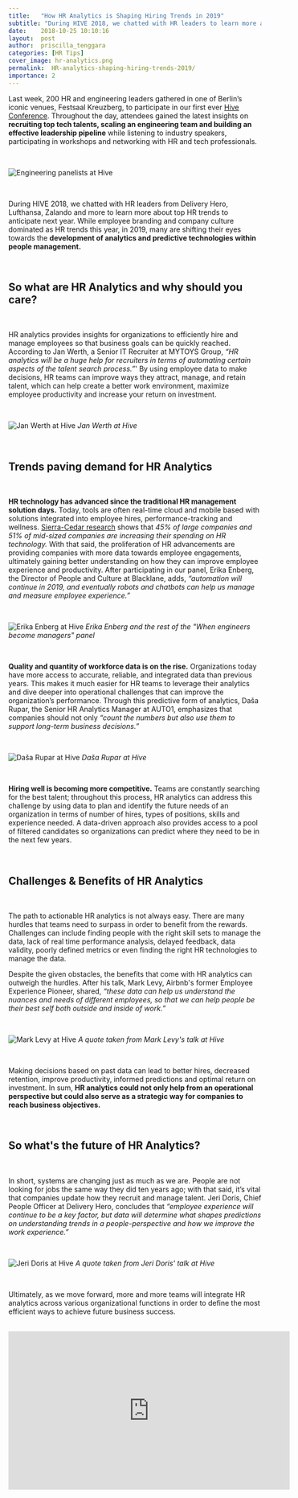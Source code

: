 ```yaml
---
title:   "How HR Analytics is Shaping Hiring Trends in 2019"
subtitle: "During HIVE 2018, we chatted with HR leaders to learn more about top HR trends to anticipate next year. While employee branding and company culture dominated as HR trends this year, many are shifting their eyes towards the development of analytics and predictive technologies within people management."
date:    2018-10-25 10:10:16
layout:  post
author:  priscilla_tenggara
categories: [HR Tips]
cover_image: hr-analytics.png
permalink:  HR-analytics-shaping-hiring-trends-2019/
importance: 2
---
```


Last week, 200 HR and engineering leaders gathered in one of Berlin’s iconic venues, Festsaal Kreuzberg, to participate in our first ever [Hive Conference](http://hive.honeypot.io/hive-conference-2018/). Throughout the day, attendees gained the latest insights on **recruiting top tech talents, scaling an engineering team and building an effective leadership pipeline** while listening to industry speakers, participating in workshops and networking with HR and tech professionals.

<!--more-->

<br />

![Engineering panelists at Hive](/assets/images/hive-intro.png)

<br />

During HIVE 2018, we chatted with HR leaders from Delivery Hero, Lufthansa, Zalando and more to learn more about top HR trends to anticipate next year. While employee branding and company culture dominated as HR trends this year, in 2019, many are shifting their eyes towards the **development of analytics and predictive technologies within people management.**

<br />

## So what are HR Analytics and why should you care?

<br />

HR analytics provides insights for organizations to efficiently hire and manage employees so that business goals can be quickly reached. According to Jan Werth, a Senior IT Recruiter at MYTOYS Group, *“HR analytics will be a huge help for recruiters in terms of automating certain aspects of the talent search process.”*' By using employee data to make decisions, HR teams can improve ways they attract, manage, and retain talent, which can help create a better work environment, maximize employee productivity and increase your return on investment.

<br />

![Jan Werth at Hive](/assets/images/jan-hive.jpg)
*Jan Werth at Hive*

<br />

## Trends paving demand for HR Analytics

<br />

**HR technology has advanced since the traditional HR management solution days.** Today, tools are often real-time cloud and mobile based with solutions integrated into employee hires, performance-tracking and wellness. [Sierra-Cedar research](https://www.sierra-cedar.com/wp-content/uploads/sites/12/2016/10/Sierra-Cedar_2016-2017_HRSystemsSurvey_WhitePaper.pdf) shows that *45% of large companies and 51% of mid-sized companies are increasing their spending on HR technology.* With that said, the proliferation of HR advancements are providing companies with more data towards employee engagements, ultimately gaining better understanding on how they can improve employee experience and productivity. After participating in our panel, Erika Enberg, the Director of People and Culture at Blacklane, adds, *“automation will continue in 2019, and eventually robots and chatbots can help us manage and measure employee experience.”*

<br />

![Erika Enberg at Hive](/assets/images/erika-hive1.jpg)
*Erika Enberg and the rest of the "When engineers become managers" panel*

<br />

**Quality and quantity of workforce data is on the rise.** Organizations today have more access to accurate, reliable, and integrated data than previous years. This makes it much easier for HR teams to leverage their analytics and dive deeper into operational challenges that can improve the organization’s performance. Through this predictive form of analytics, Daša Rupar, the Senior HR Analytics Manager at AUTO1, emphasizes that companies should not only *“count the numbers but also use them to support long-term business decisions.”*

<br />

![Daša Rupar at Hive](/assets/images/dasa-hive.jpg)
*Daša Rupar at Hive*

<br />

**Hiring well is becoming more competitive.** Teams are constantly searching for the best talent; throughout this process, HR analytics can address this challenge by using data to plan and identify the future needs of an organization in terms of number of hires, types of positions, skills and experience needed. A data-driven approach also provides access to a pool of filtered candidates so organizations can predict where they need to be in the next few years.

<br />

## Challenges & Benefits of HR Analytics

<br />

The path to actionable HR analytics is not always easy. There are many hurdles that teams need to surpass in order to benefit from the rewards. Challenges can include finding people with the right skill sets to manage the data, lack of real time performance analysis, delayed feedback, data validity, poorly defined metrics or even finding the right HR technologies to manage the data.

Despite the given obstacles, the benefits that come with HR analytics can outweigh the hurdles. After his talk, Mark Levy, Airbnb's former Employee Experience Pioneer, shared, *“these data can help us understand the nuances and needs of different employees, so that we can help people be their best self both outside and inside of work.”*

<br />

![Mark Levy at Hive](/assets/images/mark-hive.png)
*A quote taken from Mark Levy's talk at Hive*

<br />

Making decisions based on past data can lead to better hires, decreased retention, improve productivity, informed predictions and optimal return on investment. In sum, **HR analytics could not only help from an operational perspective but could also serve as a strategic way for companies to reach business objectives.**

<br />

## So what's the future of HR Analytics?

<br />

In short, systems are changing just as much as we are. People are not looking for jobs the same way they did ten years ago; with that said, it’s vital that companies update how they recruit and manage talent. Jeri Doris, Chief People Officer at Delivery Hero, concludes that *“employee experience will continue to be a key factor, but data will determine what shapes predictions on understanding trends in a people-perspective and how we improve the work experience.”*

<br />

![Jeri Doris at Hive](/assets/images/jeri-hive.png)
*A quote taken from Jeri Doris' talk at Hive*

<br />

Ultimately, as we move forward, more and more teams will integrate HR analytics across various organizational functions in order to define the most efficient ways to achieve future business success.

<br />

<iframe src="https://www.facebook.com/plugins/video.php?href=https%3A%2F%2Fwww.facebook.com%2FHoneypotio%2Fvideos%2F2206716332934470%2F&show_text=0&width=560" width="560" height="315" style="border:none;overflow:hidden" scrolling="no" frameborder="0" allowTransparency="true" allowFullScreen="true"></iframe>
